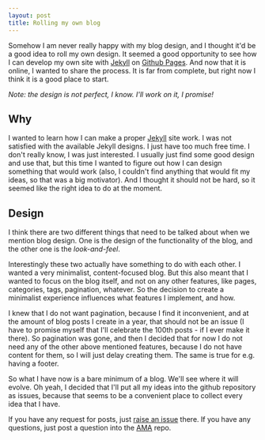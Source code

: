```yaml
---
layout: post
title: Rolling my own blog
---
```

Somehow I am never really happy with my blog design, and I thought it'd be a good idea to roll my own design. It seemed a good opportunity to see how I can develop my own site with [Jekyll] on [Github Pages]. And now that it is online, I wanted to share the process. It is far from complete, but right now I think it is a good place to start.

_Note: the design is not perfect, I know. I'll work on it, I promise!_

## Why

I wanted to learn how I can make a proper [Jekyll] site work. I was not satisfied with the available Jekyll designs. I just have too much free time. I don't really know, I was just interested. I usually just find some good design and use that, but this time I wanted to figure out how I can design something that would work (also, I couldn't find anything that would fit my ideas, so that was a big motivator). And I thought it should not be hard, so it seemed like the right idea to do at the moment.

## Design

I think there are two different things that need to be talked about when we mention blog design. One is the design of the functionality of the blog, and the other one is the _look-and-feel_.

Interestingly these two actually have something to do with each other. I wanted a very minimalist, content-focused blog. But this also meant that I wanted to focus on the blog itself, and not on any other features, like pages, categories, tags, pagination, whatever. So the decision to create a minimalist experience influences what features I implement, and how. 

I knew that I do not want pagination, because I find it inconvenient, and at the amount of blog posts I create in a year, that should not be an issue (I have to promise myself that I'll celebrate the 100th posts - if I ever make it there). So pagination was gone, and then I decided that for now I do not need any of the other above mentioned features, because I do not have content for them, so I will just delay creating them. The same is true for e.g. having a footer. 

So what I have now is a bare minimum of a blog. We'll see where it will evolve. Oh yeah, I decided that I'll put all my ideas into the github repository as issues, because that seems to be a convenient place to collect every idea that I have. 

If you have any request for posts, just [raise an issue][1] there. If you have any questions, just post a question into the [AMA] repo.


[Jekyll]: https://jekyllrb.com/
[Github Pages]: https://pages.github.com/
[AMA]: https://github.com/sandor-nemeth/ama
[1]: https://github.com/sandor-nemeth/sandor-nemeth.github.io/issues
